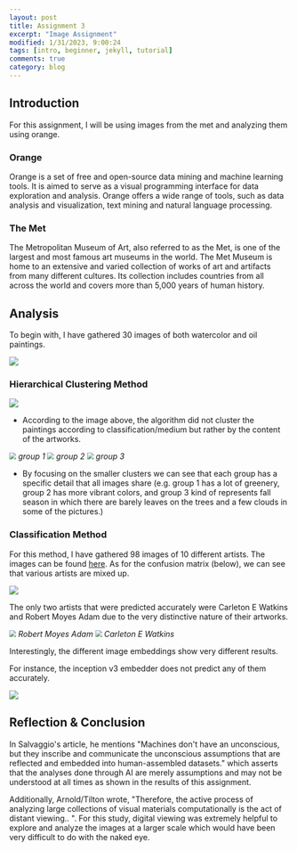 ```yaml
---
layout: post
title: Assignment 3
excerpt: "Image Assignment"
modified: 1/31/2023, 9:00:24
tags: [intro, beginner, jekyll, tutorial]
comments: true
category: blog
---
```


## Introduction
For this assignment, I will be using images from the met and analyzing them using orange. 

### Orange
Orange is a set of free and open-source data mining and machine learning tools. It is aimed to serve as a visual programming interface for data exploration and analysis. Orange offers a wide range of tools, such as data analysis and visualization, text mining and natural language processing. 

### The Met 
The Metropolitan Museum of Art, also referred to as the Met, is one of the largest and most famous art museums in the world. The Met Museum is home to an extensive and varied collection of works of art and artifacts from many different cultures. Its collection includes countries from all across the world and covers more than 5,000 years of human history. 

## Analysis
To begin with, I have gathered 30 images of both watercolor and oil paintings. 

<img src="/assets/orange1.png" style="zoom:100%"/>

### Hierarchical Clustering Method

<img src="/assets/clustering.png" style="zoom:100%"/>

- According to the image above, the algorithm did not cluster the paintings according to classification/medium but rather by the content of the artworks.

<img src="/assets/group1.png" style="zoom:75%"/>
<em> group 1 </em>

<img src="/assets/group2.png" style="zoom:75%"/>
<em> group 2 </em>

<img src="/assets/groupp3.png" style="zoom:75%"/>
<em> group 3 </em>

- By focusing on the smaller clusters we can see that each group has a specific detail that all images share (e.g. group 1 has a lot of greenery, group 2 has more vibrant colors, and group 3 kind of represents fall season in which there are barely leaves on the trees and a few clouds in some of the pictures.)


### Classification Method

For this method, I have gathered 98 images of 10 different artists. The images can be found [here](https://drive.google.com/drive/folders/1Rt80kFvDdTnjLp4qRm4c5c1YhGHA2HsC?usp=share_link"
).
As for the confusion matrix (below), we can see that various artists are mixed up. 

<img src="/assets/confusion.png" style="zoom:100%"/>

The only two artists that were predicted accurately were Carleton E Watkins and Robert Moyes Adam due to the very distinctive nature of their artworks.

<img src="/assets/rma.png" style="zoom:75%"/>
<em> Robert Moyes Adam </em>

<img src="/assets/cew.png" style="zoom:75%"/>
<em> Carleton E Watkins </em>

Interestingly, the different image embeddings show very different results. 

For instance, the inception v3 embedder does not predict any of them accurately. 

<img src="/assets/confusion2.png" style="zoom:100%"/>

## Reflection & Conclusion
 
In Salvaggio's article, he mentions "Machines don't have an unconscious, but they inscribe and communicate the unconscious assumptions that are reflected and embedded into human-assembled datasets." which asserts that the analyses done through AI are merely assumptions and may not be understood at all times as shown in the results of this assignment.

Additionally, Arnold/Tilton wrote, "Therefore, the active process of analyzing large collections of visual materials computationally is the act of distant viewing.. ". For this study, digital viewing was extremely helpful to explore and analyze the images at a larger scale which would have been very difficult to do with the naked eye.
